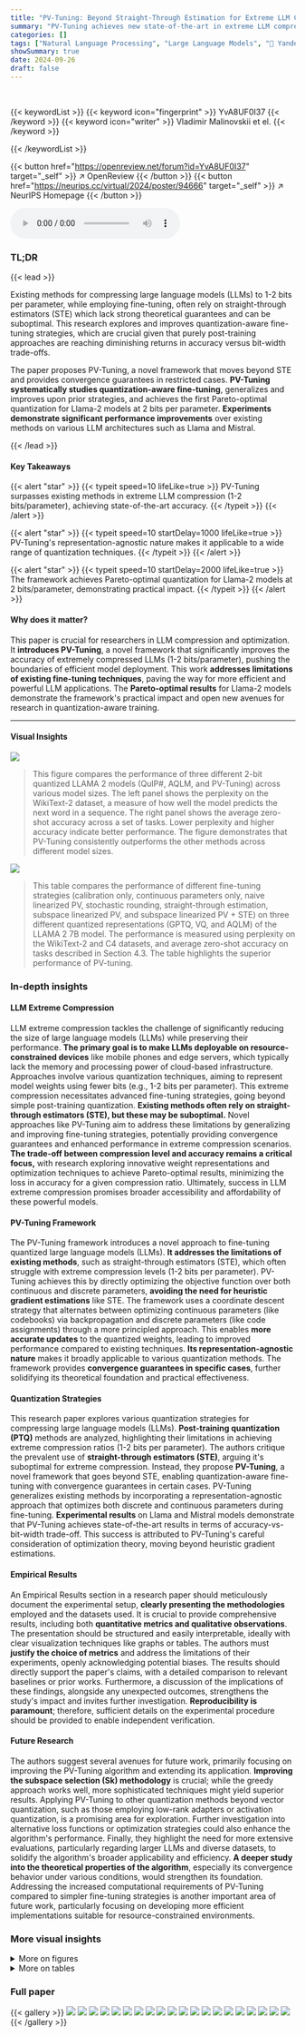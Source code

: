 ```yaml
---
title: "PV-Tuning: Beyond Straight-Through Estimation for Extreme LLM Compression"
summary: "PV-Tuning achieves new state-of-the-art in extreme LLM compression by going beyond traditional straight-through estimators (STE). This novel framework provides a more accurate and efficient fine-tunin..."
categories: []
tags: ["Natural Language Processing", "Large Language Models", "🏢 Yandex",]
showSummary: true
date: 2024-09-26
draft: false
---
```


<br>

{{< keywordList >}}
{{< keyword icon="fingerprint" >}} YvA8UF0I37 {{< /keyword >}}
{{< keyword icon="writer" >}} Vladimir Malinovskii et el. {{< /keyword >}}
 
{{< /keywordList >}}

{{< button href="https://openreview.net/forum?id=YvA8UF0I37" target="_self" >}}
↗ OpenReview
{{< /button >}}
{{< button href="https://neurips.cc/virtual/2024/poster/94666" target="_self" >}}
↗ NeurIPS Homepage
{{< /button >}}


<audio controls>
    <source src="https://ai-paper-reviewer.com/YvA8UF0I37/podcast.wav" type="audio/wav">
    Your browser does not support the audio element.
</audio>


### TL;DR


{{< lead >}}

Existing methods for compressing large language models (LLMs) to 1-2 bits per parameter, while employing fine-tuning, often rely on straight-through estimators (STE) which lack strong theoretical guarantees and can be suboptimal. This research explores and improves quantization-aware fine-tuning strategies, which are crucial given that purely post-training approaches are reaching diminishing returns in accuracy versus bit-width trade-offs. 



The paper proposes PV-Tuning, a novel framework that moves beyond STE and provides convergence guarantees in restricted cases.  **PV-Tuning systematically studies quantization-aware fine-tuning**, generalizes and improves upon prior strategies, and achieves the first Pareto-optimal quantization for Llama-2 models at 2 bits per parameter.  **Experiments demonstrate significant performance improvements** over existing methods on various LLM architectures such as Llama and Mistral.

{{< /lead >}}


#### Key Takeaways

{{< alert "star" >}}
{{< typeit speed=10 lifeLike=true >}} PV-Tuning surpasses existing methods in extreme LLM compression (1-2 bits/parameter), achieving state-of-the-art accuracy. {{< /typeit >}}
{{< /alert >}}

{{< alert "star" >}}
{{< typeit speed=10 startDelay=1000 lifeLike=true >}} PV-Tuning's representation-agnostic nature makes it applicable to a wide range of quantization techniques. {{< /typeit >}}
{{< /alert >}}

{{< alert "star" >}}
{{< typeit speed=10 startDelay=2000 lifeLike=true >}} The framework achieves Pareto-optimal quantization for Llama-2 models at 2 bits/parameter, demonstrating practical impact. {{< /typeit >}}
{{< /alert >}}

#### Why does it matter?
This paper is crucial for researchers in LLM compression and optimization.  It **introduces PV-Tuning**, a novel framework that significantly improves the accuracy of extremely compressed LLMs (1-2 bits/parameter), pushing the boundaries of efficient model deployment.  This work **addresses limitations of existing fine-tuning techniques**, paving the way for more efficient and powerful LLM applications. The **Pareto-optimal results** for Llama-2 models demonstrate the framework's practical impact and open new avenues for research in quantization-aware training.

------
#### Visual Insights



![](https://ai-paper-reviewer.com/YvA8UF0I37/figures_1_1.jpg)

> This figure compares the performance of three different 2-bit quantized LLAMA 2 models (QuIP#, AQLM, and PV-Tuning) across various model sizes.  The left panel shows the perplexity on the WikiText-2 dataset, a measure of how well the model predicts the next word in a sequence. The right panel shows the average zero-shot accuracy across a set of tasks.  Lower perplexity and higher accuracy indicate better performance.  The figure demonstrates that PV-Tuning consistently outperforms the other methods across different model sizes.





![](https://ai-paper-reviewer.com/YvA8UF0I37/tables_5_1.jpg)

> This table compares the performance of different fine-tuning strategies (calibration only, continuous parameters only, naive linearized PV, stochastic rounding, straight-through estimation, subspace linearized PV, and subspace linearized PV + STE) on three different quantized representations (GPTQ, VQ, and AQLM) of the LLAMA 2 7B model.  The performance is measured using perplexity on the WikiText-2 and C4 datasets, and average zero-shot accuracy on tasks described in Section 4.3.  The table highlights the superior performance of PV-tuning.





### In-depth insights


#### LLM Extreme Compression
LLM extreme compression tackles the challenge of significantly reducing the size of large language models (LLMs) while preserving their performance.  **The primary goal is to make LLMs deployable on resource-constrained devices** like mobile phones and edge servers, which typically lack the memory and processing power of cloud-based infrastructure.  Approaches involve various quantization techniques, aiming to represent model weights using fewer bits (e.g., 1-2 bits per parameter). This extreme compression necessitates advanced fine-tuning strategies, going beyond simple post-training quantization.  **Existing methods often rely on straight-through estimators (STE), but these may be suboptimal.**  Novel approaches like PV-Tuning aim to address these limitations by generalizing and improving fine-tuning strategies, potentially providing convergence guarantees and enhanced performance in extreme compression scenarios.  **The trade-off between compression level and accuracy remains a critical focus,** with research exploring innovative weight representations and optimization techniques to achieve Pareto-optimal results, minimizing the loss in accuracy for a given compression ratio. Ultimately, success in LLM extreme compression promises broader accessibility and affordability of these powerful models.

#### PV-Tuning Framework
The PV-Tuning framework introduces a novel approach to fine-tuning quantized large language models (LLMs).  **It addresses the limitations of existing methods**, such as straight-through estimators (STE), which often struggle with extreme compression levels (1-2 bits per parameter). PV-Tuning achieves this by directly optimizing the objective function over both continuous and discrete parameters, **avoiding the need for heuristic gradient estimations** like STE. The framework uses a coordinate descent strategy that alternates between optimizing continuous parameters (like codebooks) via backpropagation and discrete parameters (like code assignments) through a more principled approach.  This enables **more accurate updates** to the quantized weights, leading to improved performance compared to existing techniques.  **Its representation-agnostic nature** makes it broadly applicable to various quantization methods.  The framework provides **convergence guarantees in specific cases**, further solidifying its theoretical foundation and practical effectiveness.

#### Quantization Strategies
This research paper explores various quantization strategies for compressing large language models (LLMs).  **Post-training quantization (PTQ)** methods are analyzed, highlighting their limitations in achieving extreme compression ratios (1-2 bits per parameter). The authors critique the prevalent use of **straight-through estimators (STE)**, arguing it's suboptimal for extreme compression.  Instead, they propose **PV-Tuning**, a novel framework that goes beyond STE, enabling quantization-aware fine-tuning with convergence guarantees in certain cases. PV-Tuning generalizes existing methods by incorporating a representation-agnostic approach that optimizes both discrete and continuous parameters during fine-tuning.  **Experimental results** on Llama and Mistral models demonstrate that PV-Tuning achieves state-of-the-art results in terms of accuracy-vs-bit-width trade-off. This success is attributed to PV-Tuning's careful consideration of optimization theory, moving beyond heuristic gradient estimations.

#### Empirical Results
An Empirical Results section in a research paper should meticulously document the experimental setup, **clearly presenting the methodologies** employed and the datasets used.  It is crucial to provide comprehensive results, including both **quantitative metrics and qualitative observations**.  The presentation should be structured and easily interpretable, ideally with clear visualization techniques like graphs or tables.  The authors must **justify the choice of metrics** and address the limitations of their experiments, openly acknowledging potential biases.  The results should directly support the paper's claims, with a detailed comparison to relevant baselines or prior works.  Furthermore, a discussion of the implications of these findings, alongside any unexpected outcomes, strengthens the study's impact and invites further investigation.  **Reproducibility is paramount**; therefore, sufficient details on the experimental procedure should be provided to enable independent verification.

#### Future Research
The authors suggest several avenues for future work, primarily focusing on improving the PV-Tuning algorithm and extending its application.  **Improving the subspace selection (Sk) methodology** is crucial; while the greedy approach works well, more sophisticated techniques might yield superior results.  Applying PV-Tuning to other quantization methods beyond vector quantization, such as those employing low-rank adapters or activation quantization, is a promising area for exploration.  Further investigation into alternative loss functions or optimization strategies could also enhance the algorithm's performance.  Finally, they highlight the need for more extensive evaluations, particularly regarding larger LLMs and diverse datasets, to solidify the algorithm's broader applicability and efficiency. **A deeper study into the theoretical properties of the algorithm**, especially its convergence behavior under various conditions, would strengthen its foundation.  Addressing the increased computational requirements of PV-Tuning compared to simpler fine-tuning strategies is another important area of future work, particularly focusing on developing more efficient implementations suitable for resource-constrained environments.


### More visual insights

<details>
<summary>More on figures
</summary>


![](https://ai-paper-reviewer.com/YvA8UF0I37/figures_6_1.jpg)

> This figure compares several popular weight representations for quantized LLMs.  The left panel shows the L2 error for the 17th layer of a Llama 2 7B model after applying different quantization techniques. The middle panel displays the full model's perplexity on the WikiText-2 benchmark without any further fine-tuning. Finally, the right panel presents the perplexity after applying fine-tuning, demonstrating the impact of fine-tuning on each quantization method. The figure highlights the effectiveness of various representation techniques and the improvement obtained after finetuning.


![](https://ai-paper-reviewer.com/YvA8UF0I37/figures_27_1.jpg)

> The figure shows the perplexity on the WikiText-2 dataset for 2-bit quantized Llama 2 models with varying sizes.  It compares the perplexity of models using different quantization techniques (AQLM, PV-Tuning, QuIP#) against a theoretical lossless baseline (using 3 bits and FP16 precision).  The plot demonstrates how perplexity changes with model size and quantization method.


![](https://ai-paper-reviewer.com/YvA8UF0I37/figures_28_1.jpg)

> This figure compares different quantization methods in terms of their accuracy-size trade-off. The leftmost plot shows the L2 error for a single layer of a Llama 2 7B model with various quantization techniques. The middle plot presents the perplexity on WikiText-2 for the full models without fine-tuning, and the rightmost plot depicts the same for models after fine-tuning. The figure highlights the performance gains achieved through PV-Tuning, especially in the low-bit regime.


![](https://ai-paper-reviewer.com/YvA8UF0I37/figures_28_2.jpg)

> This figure shows the learning curves of PV-Tuning (subspace 0.01) and Straight-Through Estimation (STE) when fine-tuning a TinyLlama model.  The model uses 2x8g8 AQLM quantization, meaning it has 2 codebooks with 8 bits each, and the input groups are of size 8.  The y-axis represents the perplexity on the WikiText2 dataset, and the x-axis represents the training step. The shaded areas represent the standard deviation across multiple runs.  The plot illustrates the convergence behavior of both methods and the relative performance in terms of perplexity.


![](https://ai-paper-reviewer.com/YvA8UF0I37/figures_35_1.jpg)

> This figure compares three different methods (QuIP#, AQLM, and PV-Tuning) for 2-bit quantization of LLAMA 2 models of varying sizes, evaluating their performance on the WikiText-2 perplexity benchmark and average zero-shot accuracy.  It visually demonstrates the relative performance gains of PV-Tuning over existing methods in terms of both perplexity (lower is better) and zero-shot accuracy (higher is better) as the model size increases.  Detailed experimental setup is described in Section 4.3 of the paper.


![](https://ai-paper-reviewer.com/YvA8UF0I37/figures_35_2.jpg)

> This figure shows the results of applying the PV algorithm to a small-scale problem with a 6-dimensional quadratic objective function.  The algorithm's performance is evaluated for different numbers of unique values (c) in the weight vectors. The starting point for each run is randomly chosen using Algorithm 6, ensuring variation in initial conditions. Subplots illustrate the algorithm's convergence for various values of c and the effect of separate P and V steps on loss function.


![](https://ai-paper-reviewer.com/YvA8UF0I37/figures_37_1.jpg)

> This figure shows the performance of 2-bit quantized Llama 2 models on two tasks: WikiText-2 perplexity and average zero-shot accuracy.  The x-axis represents the model size in GiBs, demonstrating how performance changes with varying model sizes after 2-bit quantization.  The results compare three different methods: QuIP#, AQLM, and PV-Tuning.


![](https://ai-paper-reviewer.com/YvA8UF0I37/figures_37_2.jpg)

> This figure shows the results of applying the PV algorithm to a small-scale problem (d=6, c=[1,6]) with a quadratic objective function.  The algorithm is run multiple times (r=50) with different random starting points to show its behavior and convergence properties. The subplots demonstrate: (a) convergence curves for different values of 'c', representing varying levels of compression; (b) the effect of P and V steps on the objective function for c=3. The results highlight the algorithm's convergence and the iterative nature of P and V steps, showing that both are needed to find an accurate solution.  The scale in (a) is logarithmic, explaining why the line for c=6 is not visible, as it is very close to the minimum loss (0).


![](https://ai-paper-reviewer.com/YvA8UF0I37/figures_37_3.jpg)

> This figure shows the results of experiments using the Linearized PV algorithm with different numbers of iterations (T) for the linearized V-step. Subfigure (a) compares the convergence rates of the Linearized PV algorithm with different values of T, showing that increasing T leads to faster convergence but similar final accuracy. Subfigure (b) illustrates the influence of P and V steps on the loss function for a specific value of T (T=2), demonstrating the iterative improvement achieved by alternating between these steps.


![](https://ai-paper-reviewer.com/YvA8UF0I37/figures_37_4.jpg)

> This figure shows the results of applying the PV algorithm to a small-scale problem with a quadratic objective function.  The dimensionality (d) is 6, and the maximum number of unique values (c) is varied from 1 to 6. The algorithm is run 50 times with different randomly chosen starting points to demonstrate its behavior. The subplots illustrate the convergence of the algorithm for different values of c and show the impact of the P and V steps on the loss function.


![](https://ai-paper-reviewer.com/YvA8UF0I37/figures_38_1.jpg)

> This figure compares three different algorithms for optimizing a quantized model: the exact PV algorithm, the linearized PV algorithm, and the linearized PV algorithm with sparse updates.  The x-axis represents the iteration number, and the y-axis shows the objective function value (loss).  The results demonstrate that the linearized PV algorithm converges to a lower accuracy compared to the exact PV algorithm. However, incorporating sparse updates into the linearized PV algorithm leads to a significant improvement in accuracy, converging to a value close to that of the exact PV algorithm.  There is also a trade-off; the convergence speed is slower with sparse updates compared to the linearized PV algorithm alone.


![](https://ai-paper-reviewer.com/YvA8UF0I37/figures_38_2.jpg)

> This figure compares three different algorithms in terms of their convergence behavior and final accuracy. The algorithms are: the exact PV algorithm, the linearized PV algorithm, and the linearized PV algorithm with sparse updates. The results show that the exact PV algorithm converges to the best accuracy, while the linearized PV algorithm converges to a worse accuracy. The linearized PV algorithm with sparse updates converges to an accuracy that is in between the other two algorithms.


![](https://ai-paper-reviewer.com/YvA8UF0I37/figures_38_3.jpg)

> This figure compares the performance of three PV algorithms: the exact PV algorithm, the linearized PV algorithm, and the linearized PV algorithm with sparse updates. The x-axis represents the iteration number, and the y-axis represents the value of L<sup>Sk</sup><sub>k</sub> (a measure of the smoothness of the objective function in the sparse subspace).  The figure shows that the exact PV algorithm converges to the best accuracy, but the linearized PV algorithm with sparse updates converges to a better accuracy than the linearized PV algorithm alone, although it takes more iterations to converge. Different methods for selecting the sparse subspace (greedy Top-K, random uniform, and random proportional) are also shown, demonstrating that the greedy Top-K method generally yields the fastest convergence.


![](https://ai-paper-reviewer.com/YvA8UF0I37/figures_38_4.jpg)

> This figure compares the performance of three different 2-bit quantized LLAMA 2 models (QuIP#, AQLM, and PV-Tuning) across various model sizes.  The left panel shows the perplexity on the WikiText-2 benchmark, a measure of how well the model predicts the next word in a sequence.  The right panel displays the average zero-shot accuracy across a range of tasks. The results indicate that PV-Tuning consistently outperforms QuIP# and AQLM in terms of both perplexity and zero-shot accuracy, particularly as the model size increases.


</details>




<details>
<summary>More on tables
</summary>


![](https://ai-paper-reviewer.com/YvA8UF0I37/tables_7_1.jpg)
> This table compares the performance of different fine-tuning strategies (Calibration only, Continuous params only, Naive Linearized PV, Stochastic Rounding, Straight Through Estimation, Subspace Linearized PV, Subspace Linearized PV+STE) on three different quantized representations (VQ, GPTQ, AQLM) of the LLAMA 2 7B model. The performance is measured using perplexity on WikiText-2 and C4 datasets, as well as average zero-shot accuracy across multiple tasks (as defined in Section 4.3).  The table highlights the relative improvements achieved by each fine-tuning method compared to others.

![](https://ai-paper-reviewer.com/YvA8UF0I37/tables_8_1.jpg)
> This table presents a comparison of various large language models (LLMs) after quantization using different methods.  It shows the perplexity scores on the WikiText-2 and C4 datasets, along with the average zero-shot accuracy across five tasks. The models are grouped by size (7B, 13B, 70B), and the results are shown for different average bits per parameter, demonstrating the trade-off between model size and accuracy after quantization.

![](https://ai-paper-reviewer.com/YvA8UF0I37/tables_18_1.jpg)
> This table compares the performance of three different fine-tuning strategies (continuous parameters only, straight-through estimation, and stochastic rounding) across three different quantized representations (VQ, GPTQ, and AQLM) of the Llama 2 7B model.  The performance is measured using perplexity on the WikiText-2 and C4 datasets, as well as average zero-shot accuracy across several tasks described in section 4.3 of the paper.  The table aims to show the effectiveness of each fine-tuning approach on achieving a balance between accuracy and compression.

![](https://ai-paper-reviewer.com/YvA8UF0I37/tables_24_1.jpg)
> This table presents the estimated L-smoothness constant (L) for the Llama-160m model along the gradient descent (GD) trajectory using Schema I.  Different subspace sizes (5%, 10%, 20%, 30%, 40%, 60%, 70%, 85%, 100%) are considered, showing the number of trainable parameters for each subspace and the corresponding estimated L value. The table illustrates the non-increasing property of the L-smooth constant when restricting the subspace of training variables, demonstrating a significant decrease in L as the subspace size reduces.

![](https://ai-paper-reviewer.com/YvA8UF0I37/tables_24_2.jpg)
> This table presents the estimated L-smoothness constant (L) for the TinyLlama-1.1B language model using two different schemas.  The L-smoothness constant is a measure of how curved the objective function is.  Lower values indicate a smoother, more easily optimized function. The table shows how L changes as the size of the subspace used for gradient descent is varied. The subspace size is represented as a percentage (5%, 10%, etc.), indicating the proportion of trainable parameters updated in each iteration of the optimization process.   The 'Number of Trainable Parameters' column shows the number of parameters being optimized within the specified subspace. The 'Estimated L' column shows the estimated L-smoothness constant for that subspace size, obtained through gradient descent. Schema I refers to a specific method for estimating L that does not fully capture local curvature of the objective function.

![](https://ai-paper-reviewer.com/YvA8UF0I37/tables_25_1.jpg)
> This table presents the estimated L-smoothness constant (L) along the gradient descent (GD) trajectory for the LLama-160m model using Schema I.  The L-smoothness constant is calculated for different subspace sizes (5%, 10%, 20%, 30%, 40%, 60%, 70%, 85%, and 100%), which represents the percentage of trainable parameters considered.  The table shows the number of trainable parameters within each subspace and the corresponding estimated L value.  Schema I is an estimation method that doesn't capture local curvature, providing an upper bound estimate of the true L-smoothness constant along the GD trajectory.

![](https://ai-paper-reviewer.com/YvA8UF0I37/tables_25_2.jpg)
> This table presents the estimated L-smoothness constant (\(\hat{L}\)) for the TinyLlama-1.1B language model using two different schemas (Schema I and II)  along the gradient descent (GD) trajectory.  The table shows how the estimated \(\hat{L}\) changes as the size of the subspace used in GD varies from 5% to 100% of the total trainable parameters.  Schema I estimates \(\hat{L}\) without considering local curvature, while Schema II captures local curvature by utilizing an approximate hessian-vector product.

![](https://ai-paper-reviewer.com/YvA8UF0I37/tables_28_1.jpg)
> This table compares the WikiText-2 perplexity of different quantization methods applied to the Llama 2 7B model, both with and without fine-tuning.  It shows the average bits per weight used by each method and the resulting perplexity scores before and after fine-tuning. The setup for each method is consistent with Section 4.1 of the paper. The table allows for a comparison of the effectiveness of various quantization techniques and the impact of fine-tuning on model performance.

![](https://ai-paper-reviewer.com/YvA8UF0I37/tables_28_2.jpg)
> This table compares the performance of different fine-tuning strategies (calibration only, continuous parameters only, naive linearized PV, stochastic rounding, straight-through estimation, subspace linearized PV, and subspace linearized PV+STE) on three different quantized representations (GPTQ, VQ, and AQLM) of the LLAMA 2 7B model.  The evaluation metrics include perplexity on WikiText-2 and C4 datasets, and average zero-shot accuracy across multiple downstream tasks. The table highlights the superior performance of subspace linearized PV and its combination with STE across various representations, showcasing its robustness and effectiveness.

![](https://ai-paper-reviewer.com/YvA8UF0I37/tables_30_1.jpg)
> This table presents a comparison of different fine-tuning strategies applied to the Llama-2 7B model quantized using the QuIP# algorithm.  It shows the performance in terms of perplexity (WikiText-2 and C4 datasets) and average zero-shot accuracy across five tasks. The comparison includes QuIP# without fine-tuning, QuIP# with the built-in fine-tuning method, an improved version of the built-in fine-tuning, and finally QuIP# combined with PV-Tuning. The primary metrics considered are WikiText-2 perplexity, C4 perplexity, and average zero-shot accuracy.

![](https://ai-paper-reviewer.com/YvA8UF0I37/tables_31_1.jpg)
> This table presents the results of experiments conducted to evaluate the impact of varying group size and codebook size on the performance of the Vector Quantization with PV-Tuning method.  It shows the WikiText-2 and C4 perplexity scores, as well as the average zero-shot accuracy across five different tasks, for various combinations of group size and codebook size.  The goal is to determine the optimal settings that balance model size and performance.

![](https://ai-paper-reviewer.com/YvA8UF0I37/tables_32_1.jpg)
> This table compares different fine-tuning strategies (Calibration only, Continuous params only, Naive Linearized PV, Stochastic Rounding, Straight Through Estimation, Subspace Linearized PV, and Subspace Linearized PV+STE) across three different quantized weight representations (GPTQ, VQ, and AQLM) on the Llama 2 7B model.  The performance metrics include perplexity on the WikiText-2 and C4 datasets and average zero-shot accuracy across several tasks. The table helps to analyze the effectiveness of different fine-tuning algorithms and highlight the superior performance of PV-Tuning in achieving optimal compression-accuracy trade-offs.

![](https://ai-paper-reviewer.com/YvA8UF0I37/tables_32_2.jpg)
> This table presents a comparison of various large language models (LLMs) compressed to different bitwidths using different quantization methods.  It shows the perplexity scores on the WikiText-2 and C4 datasets, as well as the average accuracy across five zero-shot tasks.  The models include Llama 2 and 3, Mistral, and Phi-3 Mini-4k-Instruct.  The table helps to understand the trade-off between model size (bits per parameter) and performance across different models and quantization techniques. Lower perplexity and higher accuracy are better.

![](https://ai-paper-reviewer.com/YvA8UF0I37/tables_33_1.jpg)
> This table presents a large-scale evaluation of the PV-Tuning algorithm across different large language models (LLMs) and bitwidths.  It compares the performance of PV-Tuning against existing quantization methods (QuIP, BiLLM, PB-LLM, DB-LLM, AQLM, OneBit, and QuIP#) in terms of perplexity on the WikiText-2 and C4 benchmark datasets, as well as average zero-shot accuracy across five different tasks (WinoGrande, PiQA, HellaSwag, ARC-easy, and ARC-challenge).  The table shows the model size, the quantization method used, the average number of bits per weight parameter, and the resulting perplexity and accuracy scores. The arrows indicate whether a higher or lower value is better for each metric. The results demonstrate that PV-Tuning achieves state-of-the-art performance across various models and bitwidths.

![](https://ai-paper-reviewer.com/YvA8UF0I37/tables_33_2.jpg)
> This table presents the results of quantizing Llama 2 models to 2-2.3 bits per weight using different methods. It shows the perplexity scores on WikiText-2 and C4 datasets and the average accuracy across five zero-shot tasks for each method and bit-width. The table allows comparison of different quantization methods in terms of their accuracy-compression trade-off.

![](https://ai-paper-reviewer.com/YvA8UF0I37/tables_34_1.jpg)
> This table presents a comparison of different LLM quantization methods across various model sizes and bit-widths.  The metrics used for comparison are perplexity scores on the WikiText-2 and C4 datasets, along with average accuracy across five zero-shot tasks (WinoGrande, PiQA, HellaSwag, ARC-easy, ARC-challenge). Lower perplexity and higher accuracy are preferred. The table helps to assess the trade-off between model size, bit-width (bits per parameter), and the performance achieved by each method. It showcases the performance of PV-Tuning in comparison to several state-of-the-art quantization techniques, demonstrating its superior performance particularly at low bit-widths (1-2 bits/parameter).

![](https://ai-paper-reviewer.com/YvA8UF0I37/tables_36_1.jpg)
> This table compares the performance of three different fine-tuning strategies (continuous parameters only, straight-through estimation, and stochastic rounding) across three different quantized representations (VQ, GPTQ, and AQLM) for a Llama 2 7B model.  The results are measured in terms of perplexity on the WikiText-2 and C4 datasets and average zero-shot accuracy across a set of tasks. This table helps to assess the effectiveness of various fine-tuning approaches in improving the accuracy of quantized LLMs. 

</details>




### Full paper

{{< gallery >}}
<img src="https://ai-paper-reviewer.com/YvA8UF0I37/1.png" class="grid-w50 md:grid-w33 xl:grid-w25" />
<img src="https://ai-paper-reviewer.com/YvA8UF0I37/2.png" class="grid-w50 md:grid-w33 xl:grid-w25" />
<img src="https://ai-paper-reviewer.com/YvA8UF0I37/3.png" class="grid-w50 md:grid-w33 xl:grid-w25" />
<img src="https://ai-paper-reviewer.com/YvA8UF0I37/4.png" class="grid-w50 md:grid-w33 xl:grid-w25" />
<img src="https://ai-paper-reviewer.com/YvA8UF0I37/5.png" class="grid-w50 md:grid-w33 xl:grid-w25" />
<img src="https://ai-paper-reviewer.com/YvA8UF0I37/6.png" class="grid-w50 md:grid-w33 xl:grid-w25" />
<img src="https://ai-paper-reviewer.com/YvA8UF0I37/7.png" class="grid-w50 md:grid-w33 xl:grid-w25" />
<img src="https://ai-paper-reviewer.com/YvA8UF0I37/8.png" class="grid-w50 md:grid-w33 xl:grid-w25" />
<img src="https://ai-paper-reviewer.com/YvA8UF0I37/9.png" class="grid-w50 md:grid-w33 xl:grid-w25" />
<img src="https://ai-paper-reviewer.com/YvA8UF0I37/10.png" class="grid-w50 md:grid-w33 xl:grid-w25" />
<img src="https://ai-paper-reviewer.com/YvA8UF0I37/11.png" class="grid-w50 md:grid-w33 xl:grid-w25" />
<img src="https://ai-paper-reviewer.com/YvA8UF0I37/12.png" class="grid-w50 md:grid-w33 xl:grid-w25" />
<img src="https://ai-paper-reviewer.com/YvA8UF0I37/13.png" class="grid-w50 md:grid-w33 xl:grid-w25" />
<img src="https://ai-paper-reviewer.com/YvA8UF0I37/14.png" class="grid-w50 md:grid-w33 xl:grid-w25" />
<img src="https://ai-paper-reviewer.com/YvA8UF0I37/15.png" class="grid-w50 md:grid-w33 xl:grid-w25" />
<img src="https://ai-paper-reviewer.com/YvA8UF0I37/16.png" class="grid-w50 md:grid-w33 xl:grid-w25" />
<img src="https://ai-paper-reviewer.com/YvA8UF0I37/17.png" class="grid-w50 md:grid-w33 xl:grid-w25" />
<img src="https://ai-paper-reviewer.com/YvA8UF0I37/18.png" class="grid-w50 md:grid-w33 xl:grid-w25" />
<img src="https://ai-paper-reviewer.com/YvA8UF0I37/19.png" class="grid-w50 md:grid-w33 xl:grid-w25" />
<img src="https://ai-paper-reviewer.com/YvA8UF0I37/20.png" class="grid-w50 md:grid-w33 xl:grid-w25" />
{{< /gallery >}}